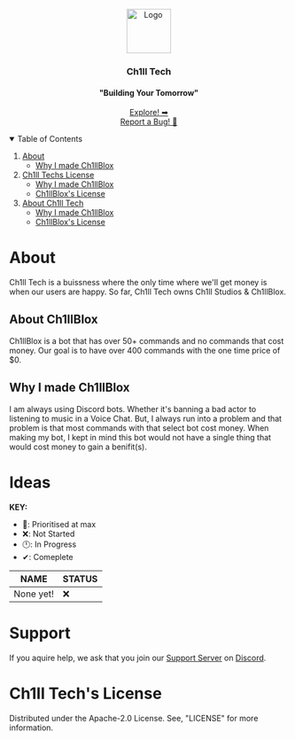 <!-- Project Logo -->
<p align="center">
 <a href="https://github.com/KingCh1ll/Ch1llBlox">
   <img src="https://imgur.com/ToaQigv.png" alt="Logo" width="80" height="80">
  </a>
   
  <h3 align="center">Ch1ll Tech</h3>
  <h4 align="center">"Building Your Tomorrow"</h4>
   
  <p align="center">
   <a href="https://github.com/KingCh1ll/Ch1llBlox">Explore! ➡</a>
   <br>
   <a href="https://github.com/KingCh1ll/Ch1llBlox/issues">Report a Bug! 🐛</a>
 </p>
</p>

<!-- [![E](Image)](Link) -->
   <!-- [![]()]() -->
<!-- Table of Contents -->
<details open="open">
 <summary>Table of Contents</summary>
 <ol>
  <li><a href="#about">About</a>
    <ul>
      <li><a href="#why-i-made-ch1llblox">Why I made Ch1llBlox</a></li>
    </ul>
  </li>
  
  <li><a href="#ch1ll-techs-license">Ch1ll Techs License</a>
    <ul>
      <li><a href="#why-i-made-ch1llblox">Why I made Ch1llBlox</a></li>
      <li><a href="#ch1llbloxs-license">Ch1llBlox's License</a></li>
    </ul>
  </li>
  
  <li><a href="#about">About Ch1ll Tech</a>
    <ul>
      <li><a href="#why-i-made-ch1llblox">Why I made Ch1llBlox</a></li>
      <li><a href="#ch1llbloxs-license">Ch1llBlox's License</a></li>
    </ul>
  </li>
 </ol>
</details>
     
<!-- About -->
# About
Ch1ll Tech is a buissness where the only time where we'll get money is when our users are happy. So far, Ch1ll Tech owns Ch1ll Studios & Ch1llBlox.

## About Ch1llBlox
Ch1llBlox is a bot that has over 50+ commands and no commands that cost money. Our goal is to have over 400 commands with the one time price of $0.

## Why I made Ch1llBlox
I am always using Discord bots. Whether it's banning a bad actor to listening to music in a Voice Chat. But, I always run into a problem and that problem is that most commands with that select bot cost money. When making my bot, I kept in mind this bot would not have a single thing that would cost money to gain a benifit(s).

# Ideas
**KEY:**
- 💯: Prioritised at max
- ❌: Not Started
- 🕛: In Progress
- ✔: Comeplete

| NAME | STATUS |
| --- | --- |
| None yet! | ❌ |

# Support
If you aquire help, we ask that you join our [Support Server](https://discord.gg) on [Discord](https://discord.com).

# Ch1ll Tech's License

Distributed under the Apache-2.0 License. See, "LICENSE" for more information.
